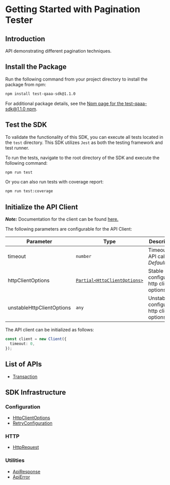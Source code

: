 
# Getting Started with Pagination Tester

## Introduction

API demonstrating different pagination techniques.

## Install the Package

Run the following command from your project directory to install the package from npm:

```bash
npm install test-qaaa-sdk@1.1.0
```

For additional package details, see the [Npm page for the test-qaaa-sdk@1.1.0 npm](https://www.npmjs.com/package/test-qaaa-sdk/v/1.1.0).

## Test the SDK

To validate the functionality of this SDK, you can execute all tests located in the `test` directory. This SDK utilizes `Jest` as both the testing framework and test runner.

To run the tests, navigate to the root directory of the SDK and execute the following command:

```bash
npm run test
```

Or you can also run tests with coverage report:

```bash
npm run test:coverage
```

## Initialize the API Client

**_Note:_** Documentation for the client can be found [here.](https://www.github.com/tahaali2000/test-qaaa-js-sdk/tree/1.1.0/doc/client.md)

The following parameters are configurable for the API Client:

| Parameter | Type | Description |
|  --- | --- | --- |
| timeout | `number` | Timeout for API calls.<br>*Default*: `0` |
| httpClientOptions | [`Partial<HttpClientOptions>`](https://www.github.com/tahaali2000/test-qaaa-js-sdk/tree/1.1.0/doc/http-client-options.md) | Stable configurable http client options. |
| unstableHttpClientOptions | `any` | Unstable configurable http client options. |

The API client can be initialized as follows:

```ts
const client = new Client({
  timeout: 0,
});
```

## List of APIs

* [Transaction](https://www.github.com/tahaali2000/test-qaaa-js-sdk/tree/1.1.0/doc/controllers/transaction.md)

## SDK Infrastructure

### Configuration

* [HttpClientOptions](https://www.github.com/tahaali2000/test-qaaa-js-sdk/tree/1.1.0/doc/http-client-options.md)
* [RetryConfiguration](https://www.github.com/tahaali2000/test-qaaa-js-sdk/tree/1.1.0/doc/retry-configuration.md)

### HTTP

* [HttpRequest](https://www.github.com/tahaali2000/test-qaaa-js-sdk/tree/1.1.0/doc/http-request.md)

### Utilities

* [ApiResponse](https://www.github.com/tahaali2000/test-qaaa-js-sdk/tree/1.1.0/doc/api-response.md)
* [ApiError](https://www.github.com/tahaali2000/test-qaaa-js-sdk/tree/1.1.0/doc/api-error.md)

